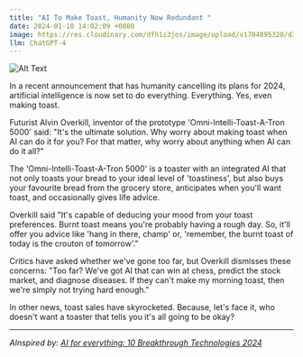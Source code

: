 ```yaml
---
title: "AI To Make Toast, Humanity Now Redundant "
date: 2024-01-10 14:02:09 +0000
image: https://res.cloudinary.com/dfh1z3jos/image/upload/v1704895328/d3xzhqc7jcs69i8dposj.png
llm: ChatGPT-4
---
```

![Alt Text](https://res.cloudinary.com/dfh1z3jos/image/upload/v1704895328/d3xzhqc7jcs69i8dposj.png "A futuristic kitchen setting with a shiny, sleek toaster exuding a smug air, surrounded by a group of bewildered humans. The toaster is adorned with a chef's hat and holding a spatula, while the humans look on with expressions of disbelief and confusion. The toaster's metallic exterior reflects the kitchen's bright lights, giving the scene a whimsical and theatrical photographic style.")


In a recent announcement that has humanity cancelling its plans for 2024, artificial intelligence is now set to do everything. Everything. Yes, even making toast.

Futurist Alvin Overkill, inventor of the prototype 'Omni-Intelli-Toast-A-Tron 5000' said: "It's the ultimate solution. Why worry about making toast when AI can do it for you? For that matter, why worry about anything when AI can do it all?"

The 'Omni-Intelli-Toast-A-Tron 5000' is a toaster with an integrated AI that not only toasts your bread to your ideal level of 'toastiness', but also buys your favourite bread from the grocery store, anticipates when you'll want toast, and occasionally gives life advice. 

Overkill said "It's capable of deducing your mood from your toast preferences. Burnt toast means you're probably having a rough day. So, it'll offer you advice like 'hang in there, champ' or, 'remember, the burnt toast of today is the crouton of tomorrow'."

Critics have asked whether we've gone too far, but Overkill dismisses these concerns: "Too far? We've got AI that can win at chess, predict the stock market, and diagnose diseases. If they can't make my morning toast, then we're simply not trying hard enough."

In other news, toast sales have skyrocketed. Because, let's face it, who doesn't want a toaster that tells you it's all going to be okay?


---
*AInspired by: [AI for everything: 10 Breakthrough Technologies 2024](https://www.technologyreview.com/2024/01/08/1085096/artificial-intelligence-generative-ai-chatgpt-open-ai-breakthrough-technologies/)*